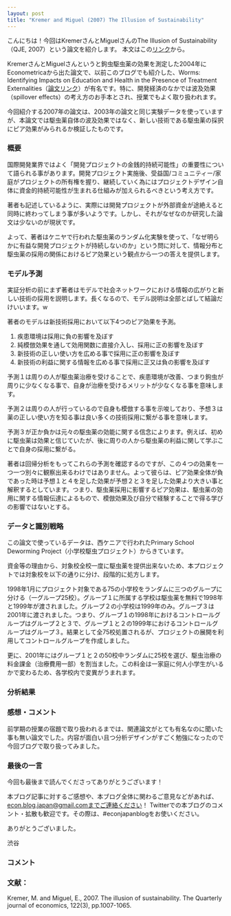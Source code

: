 ```yaml
---
layout: post
title: "Kremer and Miguel (2007) The Illusion of Sustainability"
---
```


こんにちは！今回はKremerさんとMiguelさんのThe Illusion of Sustainability（QJE, 2007）という論文を紹介します。
本文はこの[リンク](https://academic.oup.com/qje/article-abstract/122/3/1007/1879494)から。

KremerさんとMiguelさんというと鉤虫駆虫薬の効果を測定した2004年にEconometricaから出た論文で、以前このブログでも紹介した、Worms: Identifying Impacts on Education and Health in the Presence of Treatment Externalities（[論文リンク](https://onlinelibrary.wiley.com/doi/abs/10.1111/j.1468-0262.2004.00481.x?casa_token=Jd4ZQ_J-u68AAAAA:vGwBus4_g4T4BCw_NLOyr8timMZ4jTAJ1baGKyqvMPPuh5reCh5s5Xaacb6x-t2oHrEnulXF0to9eg)）が有名です。特に、開発経済のなかでは波及効果（spillover effects）の考え方のお手本とされ、授業でもよく取り扱われます。

今回紹介する2007年の論文は、2003年の論文と同じ実験データを使っていますが、本論文では駆虫薬自体の波及効果ではなく、新しい技術である駆虫薬の採択にピア効果がみられるか検証したものです。

### 概要
国際開発業界ではよく「開発プロジェクトの金銭的持続可能性」の重要性について語られる事があります。開発プロジェクト実施後、受益国/コミュニティー/家庭がプロジェクトの所有権を握り、継続していく為にはプロジェクトデザイン自体に資金的持続可能性が生まれる仕組みが加えられるべきという考え方です。

著者も記述しているように、実際には開発プロジェクトが外部資金が途絶えると同時に終わってしまう事が多いようです。しかし、それがなぜなのか研究した論文は少ないのが現状です。

よって、著者はケニヤで行われた駆虫薬のランダム化実験を使って、「なぜ明らかに有益な開発プロジェクトが持続しないのか」という問に対して、情報分布と駆虫薬の採用の関係におけるピア効果という観点から一つの答えを提供します。

### モデル予測
実証分析の前にまず著者はモデルで社会ネットワークにおける情報の広がりと新しい技術の採用を説明します。長くなるので、モデル説明は全部とばして結論だけいいます。w

著者のモデルは新技術採用において以下4つのピア効果を予測。
1. 疾患環境は採用に負の影響を及ぼす
2. 純模倣効果を通して効用関数に直接介入し、採用に正の影響を及ぼす
3. 新技術の正しい使い方を広める事で採用に正の影響を及ぼす
4. 新技術の利益に関する情報を広める事で採用に正又は負の影響を及ぼす

予測１は周りの人が駆虫薬治療を受けることで、疾患環境が改善、つまり鉤虫が周りに少なくなる事で、自身が治療を受けるメリットが少なくなる事を意味します。

予測２は周りの人が行っているので自身も模倣する事を示唆しており、予想３は薬の正しい使い方を知る事は良い多くの技術採用に繋がる事を意味します。

予測３が正か負かは元々の駆虫薬の効能に関する信念によります。例えば、初めに駆虫薬は効果と信じていたが、後に周りの人から駆虫薬の利益に関して学ぶことで自身の採用に繋がる。

著者は回帰分析をもってこれらの予測を確認するのですが、この４つの効果を一つ一つ別々に観察出来るわけではありません。よって彼らは、ピア効果全体が負であった時は予想１と４を足した効果が予想２と３を足した効果より大きい事と解釈するとしています。つまり、駆虫薬採用に影響するピア効果は、駆虫薬の効用に関する情報伝達によるもので、模倣効果及び自分で経験することで得る学びの影響ではないとする。

### データと識別戦略
この論文で使っているデータは、西ケニアで行われたPrimary School Deworming Project（小学校駆虫プロジェクト）からきています。

資金等の理由から、対象校全校一度に駆虫薬を提供出来ないため、本プロジェクトでは対象校を以下の通りに分け、段階的に処方します。

1998年1月にプロジェクト対象である75の小学校をランダムに三つのグループに分ける（一グループ25校）。グループ１に所属する学校は駆虫薬を無料で1998年と1999年が渡されました。グループ２の小学校は1999年のみ。グループ３は2001年に渡されました。つまり、グループ１の1998年におけるコントロールグループはグループ２と３で、グループ１と２の1999年におけるコントロールグループはグループ３。結果として全75校処置されるが、プロジェクトの展開を利用してコントロールグループを作成しました。

更に、2001年にはグループ１と２の50校中ランダムに25校を選び、駆虫治療の料金課金（治療費用一部）を割当ました。この料金は一家庭に何人小学生がいるかで変わるため、各学校内で変異がうまれます。



### 分析結果

### 感想・コメント
前学期の授業の宿題で取り扱われるまでは、関連論文がとても有名なのに聞いた事も無い論文でした。内容が面白い且つ分析デザインがすごく勉強になったので今回ブログで取り扱ってみました。


### 最後の一言

今回も最後まで読んでくださってありがとうございます！

本ブログ記事に対するご感想や、本ブログ全体に関わるご意見などがあれば、econ.blog.japan@gmail.comまでご連絡ください！
Twitterでの本ブログのコメント・拡散も歓迎です。その際は、#econjapanblogをお使いください。

ありがとうございました。

渋谷

### **コメント**


### **文献：**
Kremer, M. and Miguel, E., 2007. The illusion of sustainability. The Quarterly journal of economics, 122(3), pp.1007-1065.
